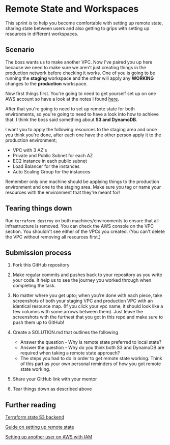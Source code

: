 # Remote State and Workspaces

This sprint is to help you become comfortable with setting up remote state, sharing state between users and also getting to grips with setting up resources in different workspaces.

## Scenario

The boss wants us to make another VPC. Now i've paired you up here because we need to make sure we aren't just creating things in the production network before checking it works. One of you is going to be running the **staging** workspace and the other will apply any **WORKING** changes to the **production** workspace.

Now first things first. You're going to need to get yourself set up on one AWS account so have a look at the notes I found [here](https://notes.northcoders.com/courses/ce-fundamentals-provisioning/terraform-enterprise#aws-iam).

After that you're going to need to set up remote state for both environments, so you're going to need to have a look into how to achieve that. I think the boss said something about **S3 and DynamoDB**.

I want you to apply the following resources to the staging area and once you think you're done, after each one have the other person apply it to the production environment;

- VPC with 3 AZ's
- Private and Public Subnet for each AZ
- EC2 instance in each public subnet
- Load Balancer for the instances
- Auto Scaling Group for the instances

Remember only one machine should be applying things to the production environment and one to the staging area. Make sure you tag or name your resources with the environment that they're meant for!

## Tearing things down

Run `terraform destroy` on both machines/environments to ensure that all infrastructure is removed. You can check the AWS console on the VPC section. You shouldn't see either of the VPCs you created. (You can't delete the VPC without removing all resources first.)

## Submission process

1. Fork this GitHub repository

2. Make regular commits and pushes back to your repository as you write your code. It help us to see the journey you worked through when completing the task.

3. No matter where you get upto; when you're done with each piece, take screenshots of both your staging VPC and production VPC with an identical resource map. (If you click your vpc name, it should look like a few columns with some arrows between them). Just leave the screenshots with the furthest that you got in this repo and make sure to push them up to GitHub!

4. Create a SOLUTION.md that outlines the following

   - Answer the question - Why is remote state preferred to local state?
   - Answer the question - Why do you think both S3 and DynamoDB are required when taking a remote state approach?
   - The steps you had to do in order to get remote state working. Think of this part as your own personal reminders of how you got remote state working.

5. Share your GitHub link with your mentor

6. Tear things down as described above

## Further reading

[Terraform state S3 backend](https://developer.hashicorp.com/terraform/language/settings/backends/s3)

[Guide on setting up remote state](https://hackernoon.com/deploying-a-terraform-remote-state-backend-with-aws-s3-and-dynamodb)

[Setting up another user on AWS with IAM](https://notes.northcoders.com/courses/ce-fundamentals-provisioning/terraform-enterprise#aws-iam)
